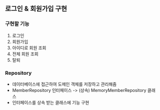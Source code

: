 ## 로그인 & 회원가입 구현

### 구현할 기능
1. 로그인
2. 회원가입
3. 아이디로 회원 조회
4. 전체 회원 조회
5. 탈퇴

### Repository
* 데이터베이스에 접근하여 도메인 객체를 저장하고 관리해줌
* MemberRepository 인터페이스 -> (상속) MemoryMemberRepository 클래스
* 인터페이스를 상속 받는 클래스에 기능 구현
